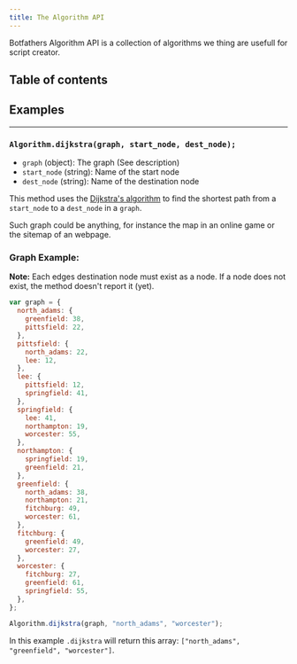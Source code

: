 ```yaml
---
title: The Algorithm API
---
```


Botfathers Algorithm API is a collection of algorithms we thing are usefull for script creator.

## Table of contents

## Examples

---

### `Algorithm.dijkstra(graph, start_node, dest_node);`

- `graph` (object): The graph (See description)
- `start_node` (string): Name of the start node
- `dest_node` (string): Name of the destination node

This method uses the [Dijkstra's algorithm](https://en.wikipedia.org/wiki/Dijkstra%27s_algorithm) to find the shortest path from a `start_node` to a `dest_node` in a `graph`.

Such graph could be anything, for instance the map in an online game or the sitemap of an webpage.

### Graph Example:

**Note:** Each edges destination node must exist as a node. If a node does not exist, the method doesn't report it (yet).

```javascript
var graph = {
  north_adams: {
    greenfield: 38,
    pittsfield: 22,
  },
  pittsfield: {
    north_adams: 22,
    lee: 12,
  },
  lee: {
    pittsfield: 12,
    springfield: 41,
  },
  springfield: {
    lee: 41,
    northampton: 19,
    worcester: 55,
  },
  northampton: {
    springfield: 19,
    greenfield: 21,
  },
  greenfield: {
    north_adams: 38,
    northampton: 21,
    fitchburg: 49,
    worcester: 61,
  },
  fitchburg: {
    greenfield: 49,
    worcester: 27,
  },
  worcester: {
    fitchburg: 27,
    greenfield: 61,
    springfield: 55,
  },
};

Algorithm.dijkstra(graph, "north_adams", "worcester");
```

In this example `.dijkstra` will return this array: `["north_adams", "greenfield", "worcester"]`.

